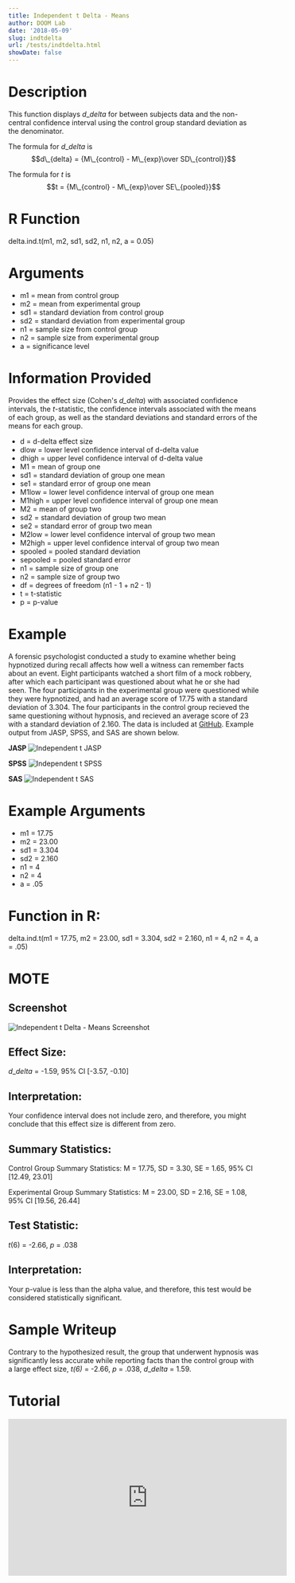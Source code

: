 ```yaml
---
title: Independent t Delta - Means
author: DOOM Lab
date: '2018-05-09'
slug: indtdelta
url: /tests/indtdelta.html
showDate: false
---
```


<script src="//yihui.name/js/math-code.js"></script>
<script type = "text/x-mathjax-config">
MathJax.Hub.Config({
tex2jax: {
inlineMath: [['$', '$']],
}
})
</script>
<script async
src="//cdn.bootcss.com/mathjax/2.7.1/MathJax.js?config=TeX-MML-AM_CHTML">
</script>

# Description   

This function displays $d\_{delta}$ for between subjects data and the non-central confidence interval using the control group standard deviation as the denominator.

The formula for $d\_{delta}$ is $$d\_{delta} = {M\_{control} - M\_{exp}\over SD\_{control}}$$

The formula for *t* is $$t = {M\_{control} - M\_{exp}\over SE\_{pooled}}$$

# R Function

delta.ind.t(m1, m2, sd1, sd2, n1, n2, a = 0.05)

# Arguments 

+ m1 = mean from control group
+ m2 = mean from experimental group
+ sd1	= standard deviation from control group
+ sd2	= standard deviation from experimental group
+ n1	= sample size from control group
+ n2 = sample size from experimental group
+ a	= significance level

# Information Provided

Provides the effect size (Cohen's *d_delta*) with associated confidence intervals, the *t*-statistic, the confidence intervals associated with the means of each group, as well as the standard deviations and standard errors of the means for each group.

+ d	= d-delta effect size
+ dlow = lower level confidence interval of d-delta value
+ dhigh	= upper level confidence interval of d-delta value
+ M1 = mean of group one
+ sd1 = standard deviation of group one mean
+ se1	= standard error of group one mean
+ M1low	= lower level confidence interval of group one mean
+ M1high = upper level confidence interval of group one mean
+ M2 = mean of group two
+ sd2	= standard deviation of group two mean
+ se2	= standard error of group two mean
+ M2low	= lower level confidence interval of group two mean
+ M2high = upper level confidence interval of group two mean
+ spooled	= pooled standard deviation
+ sepooled = pooled standard error
+ n1 = sample size of group one
+ n2 = sample size of group two
+ df = degrees of freedom (n1 - 1 + n2 - 1)
+ t = t-statistic
+ p	= p-value

# Example  

A forensic psychologist conducted a study to examine whether being hypnotized during recall affects how well a witness can remember facts about an event. Eight participants watched a short film of a mock robbery, after which each participant was questioned about what he or she had seen. The four participants in the experimental group were questioned while they were hypnotized, and had an average score of 17.75 with a standard deviation of 3.304. The four participants in the control group recieved the same questioning without hypnosis, and recieved an average score of 23 with a standard deviation of 2.160. The data is included at [GitHub](https://github.com/doomlab/shiny-server/tree/master/MOTE/examples). Example output from JASP, SPSS, and SAS are shown below.

**JASP**
![Independent t JASP](https://raw.githubusercontent.com/doomlab/shiny-server/master/MOTE/examples/independent%20t%20JASP.png)

**SPSS**
![Independent t SPSS](https://raw.githubusercontent.com/doomlab/shiny-server/master/MOTE/examples/independent%20t%20SPSS.png)

**SAS**
![Independent t SAS](https://raw.githubusercontent.com/doomlab/shiny-server/master/MOTE/examples/independent%20t%20SAS.PNG)

# Example Arguments

+ m1 = 17.75
+ m2 = 23.00
+ sd1	= 3.304
+ sd2	= 2.160
+ n1	= 4
+ n2 = 4
+ a	= .05

# Function in R: 

delta.ind.t(m1 = 17.75, m2 = 23.00, sd1 = 3.304, sd2 = 2.160, n1 = 4, n2 = 4, a = .05)

# MOTE

## Screenshot

![Independent t Delta - Means Screenshot](../images/indtdeltameans.jpg)

## Effect Size:

$d\_{delta}$ = -1.59, 95% CI [-3.57, -0.10]

## Interpretation: 

Your confidence interval does not include zero, and therefore, you might conclude that this effect size is different from zero.

## Summary Statistics: 

Control Group Summary Statistics: M = 17.75, SD = 3.30, SE = 1.65, 95% CI [12.49, 23.01]

Experimental Group Summary Statistics: M = 23.00, SD = 2.16, SE = 1.08, 95% CI [19.56, 26.44]

## Test Statistic: 

*t*(6) = -2.66, *p* = .038

## Interpretation: 

Your p-value is less than the alpha value, and therefore, this test would be considered statistically significant.

# Sample Writeup

Contrary to the hypothesized result, the group that underwent hypnosis was significantly less accurate while reporting facts than the control group with a large effect size, *t(6)* = -2.66, *p* = .038, $d\_{delta}$ = 1.59.

# Tutorial

<iframe width="560" height="315" src="https://www.youtube.com/embed/kH3UOoFh9Ng" frameborder="0" allow="autoplay; encrypted-media" allowfullscreen></iframe>
